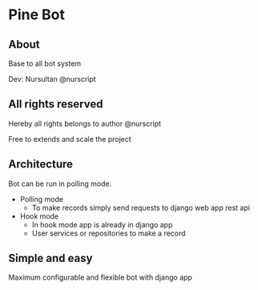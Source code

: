 
# Pine Bot 

## About
Base to all bot system 

Dev: Nursultan @nurscript

## All rights reserved
Hereby all rights belongs to author @nurscript

Free to extends and scale the project


## Architecture 
Bot can be run in polling mode.

* Polling mode 
    * To make records simply send requests to django web app rest api 
* Hook mode 
    * In hook mode app is already in django app
    * User services or repositories to make a record
## Simple and easy
Maximum configurable and flexible bot with django app
